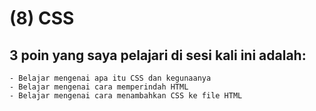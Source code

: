 # (8) CSS
## 3 poin yang saya pelajari di sesi kali ini adalah:
    - Belajar mengenai apa itu CSS dan kegunaanya
    - Belajar mengenai cara memperindah HTML
    - Belajar mengenai cara menambahkan CSS ke file HTML